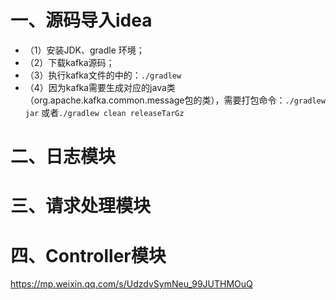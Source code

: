 # 一、源码导入idea

- （1）安装JDK、gradle 环境；
- （2）下载kafka源码；
- （3）执行kafka文件的中的：`./gradlew`
- （4）因为kafka需要生成对应的java类（org.apache.kafka.common.message包的类），需要打包命令：`./gradlew jar` 或者`./gradlew clean releaseTarGz`

# 二、日志模块

# 三、请求处理模块

# 四、Controller模块



https://mp.weixin.qq.com/s/UdzdvSymNeu_99JUTHMOuQ